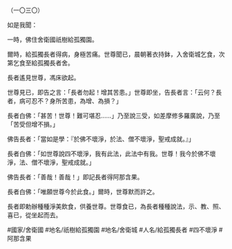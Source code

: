 （一〇三〇）

如是我聞：

一時，佛住舍衛國祇樹給孤獨園。

爾時，給孤獨長者得病，身極苦痛。世尊聞已，晨朝著衣持鉢，入舍衛城乞食，次第乞食至給孤獨長者舍。

長者遙見世尊，馮床欲起。

世尊見已，即告之言：「長者勿起！增其苦患。」世尊即坐，告長者言：「云何？長者，病可忍不？身所苦患，為增、為損？」

長者白佛：「甚苦！世尊！難可堪忍……」乃至說三受，如差摩修多羅廣說，乃至「苦受但增不損。」

佛告長者：「當如是學：『於佛不壞淨，於法、僧不壞淨，聖戒成就。』」

長者白佛：「如世尊說四不壞淨，我有此法，此法中有我。世尊！我今於佛不壞淨，法、僧不壞淨，聖戒成就。」

佛告長者：「善哉！善哉！」即記長者得阿那含果。

長者白佛：「唯願世尊今於此食。」爾時，世尊默而許之。

長者即勅辦種種淨美飲食，供養世尊。世尊食已，為長者種種說法，示、教、照、喜已，從坐起而去。

#國家/舍衛國
#地名/祇樹給孤獨園
#地名/舍衛城
#人名/給孤獨長者
#四不壞淨
#阿那含果
